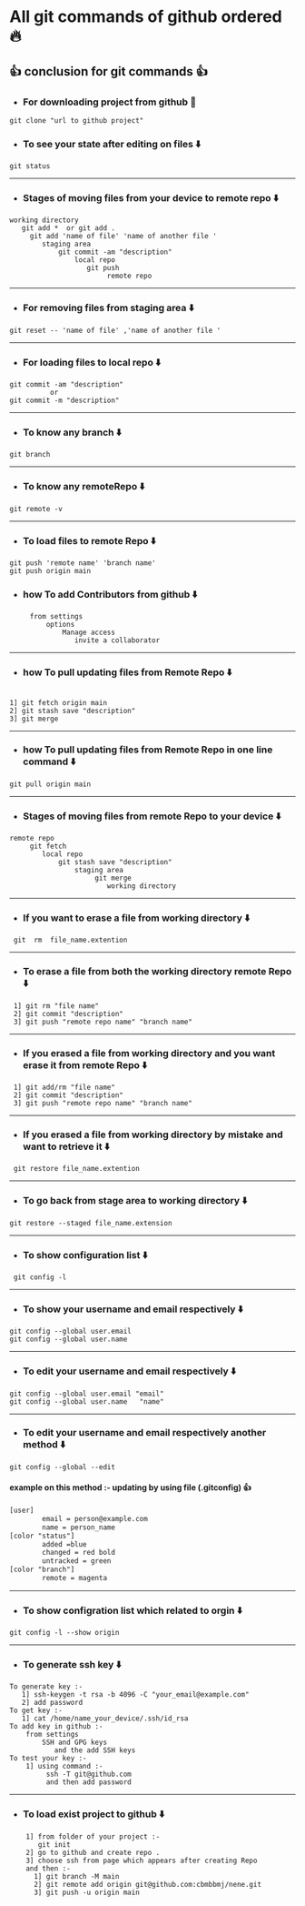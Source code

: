 # All git commands of github ordered 🔥

## 👍 conclusion for git commands 👍

* ### For downloading project from github 🔽

``` Shell
git clone "url to github project"
```

* ### To see your state after editing on files ⬇️

``` Shell
git status 
```

***

* ### Stages of moving files from your device to remote repo ⬇️

``` shell
working directory
   git add *  or git add .
     git add 'name of file' 'name of another file '
        staging area
            git commit -am "description"
                local repo
                   git push
                        remote repo 
```

***

* ### For removing files from staging area ⬇️

```shell
git reset -- 'name of file' ,'name of another file '
```

***

* ### For loading files to local repo ⬇️

``` shell
git commit -am "description"
          or 
git commit -m "description"
```

***

* ### To know any branch ⬇️

```sheel
git branch
```

***

* ### To know any remoteRepo ⬇️

```sheel
git remote -v
```

***

* ### To load files to remote Repo ⬇️

```sheel
git push 'remote name' 'branch name' 
git push origin main
```  

* ### how To add Contributors from github  ⬇️

```sheel
     from settings
         options 
             Manage access
                invite a collaborator
```  

***

* ### how To pull updating files from Remote Repo ⬇️

 ```shell

 1] git fetch origin main
 2] git stash save "description"
 3] git merge

 ```

***

* ### how To pull updating files from Remote Repo in one line command ⬇️

``` shell
git pull origin main
````

***

* ### Stages of moving files from remote Repo to your device ⬇️

``` shell
remote repo 
     git fetch
        local repo
            git stash save "description"
                staging area
                     git merge
                        working directory
```

***

* ### If you want to erase a file from working directory  ⬇️

```shell
 git  rm  file_name.extention
```

***

* ### To erase a file from both the working directory remote Repo ⬇️

```shell
 1] git rm "file name"
 2] git commit "description"
 3] git push "remote repo name" "branch name"
```

***

* ### If you erased a file from working directory and you want erase it from remote Repo ⬇️

```shell
 1] git add/rm "file name"
 2] git commit "description"
 3] git push "remote repo name" "branch name"
```

***

* ### If you erased a file from working directory by mistake and want to retrieve it ⬇️

```shell
 git restore file_name.extention
```

***

* ### To go back from stage area to working directory ⬇️

```shell
git restore --staged file_name.extension
```

***

* ### To show configuration list ⬇️

```shell
 git config -l
```

***

* ### To show your username and email respectively ⬇️

```shell
git config --global user.email 
git config --global user.name
```

***

* ### To edit your username and email respectively ⬇️

```shell
git config --global user.email "email"
git config --global user.name   "name"
```

***

* ### To edit your username and email respectively another method ⬇️

```shell
git config --global --edit
```

#### example on this method :- updating by using file (.gitconfig) 👍

```txt
[user]
        email = person@example.com
        name = person_name
[color "status"]
        added =blue
        changed = red bold
        untracked = green
[color "branch"]
        remote = magenta
```

***

* ### To show configration list which related to orgin ⬇️

```shell
git config -l --show origin
```

***

* ### To generate ssh key ⬇️

```shell
To generate key :-
   1] ssh-keygen -t rsa -b 4096 -C "your_email@example.com"
   2] add password 
To get key :-  
   1] cat /home/name_your_device/.ssh/id_rsa
To add key in github :- 
    from settings 
        SSH and GPG keys
           and the add SSH keys
To test your key :- 
    1] using command :-
         ssh -T git@github.com
         and then add password               
```

***

* ### To load exist project to github ⬇️

```shell
    1] from folder of your project :- 
       git init 
    2] go to github and create repo .
    3] choose ssh from page which appears after creating Repo 
    and then :- 
      1] git branch -M main
      2] git remote add origin git@github.com:cbmbbmj/nene.git
      3] git push -u origin main
```